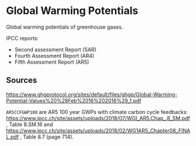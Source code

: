 # Global Warming Potentials

Global warming potentials of greenhouse gases.

IPCC reports:

- Second assessment Report (SAR)
- Fourth Assessment Report (AR4)
- Fifth Assessment Report (AR5)

## Sources

https://www.ghgprotocol.org/sites/default/files/ghgp/Global-Warming-Potential-Values%20%28Feb%2016%202016%29_1.pdf

`AR5CCFGWP100` are AR5 100 year GWPs with climate carbon cycle feedbacks:
https://www.ipcc.ch/site/assets/uploads/2018/07/WGI_AR5.Chap_.8_SM.pdf, Table 8.SM.16 and https://www.ipcc.ch/site/assets/uploads/2018/02/WG1AR5_Chapter08_FINAL.pdf , Table 8.7 (page 714).


